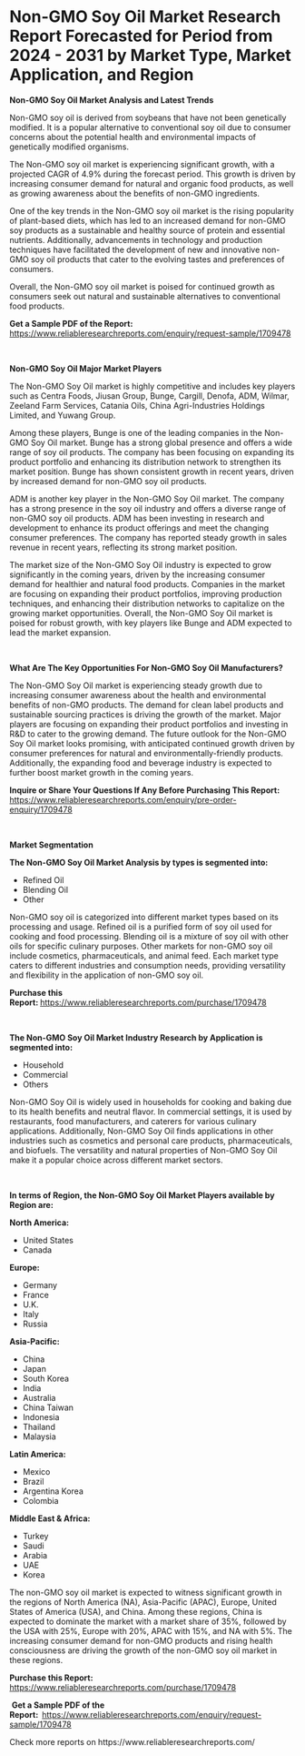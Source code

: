 <p><h1>Non-GMO Soy Oil Market Research Report Forecasted for Period from 2024 -  2031 by Market Type, Market Application, and Region</h1></p><p><strong>Non-GMO Soy Oil Market Analysis and Latest Trends</strong></p>
<p><p>Non-GMO soy oil is derived from soybeans that have not been genetically modified. It is a popular alternative to conventional soy oil due to consumer concerns about the potential health and environmental impacts of genetically modified organisms.</p><p>The Non-GMO soy oil market is experiencing significant growth, with a projected CAGR of 4.9% during the forecast period. This growth is driven by increasing consumer demand for natural and organic food products, as well as growing awareness about the benefits of non-GMO ingredients.</p><p>One of the key trends in the Non-GMO soy oil market is the rising popularity of plant-based diets, which has led to an increased demand for non-GMO soy products as a sustainable and healthy source of protein and essential nutrients. Additionally, advancements in technology and production techniques have facilitated the development of new and innovative non-GMO soy oil products that cater to the evolving tastes and preferences of consumers.</p><p>Overall, the Non-GMO soy oil market is poised for continued growth as consumers seek out natural and sustainable alternatives to conventional food products.</p></p>
<p><strong>Get a Sample PDF of the Report:&nbsp;</strong> <a href="https://www.reliableresearchreports.com/enquiry/request-sample/1709478">https://www.reliableresearchreports.com/enquiry/request-sample/1709478</a></p>
<p>&nbsp;</p>
<p><strong>Non-GMO Soy Oil Major Market Players</strong></p>
<p><p>The Non-GMO Soy Oil market is highly competitive and includes key players such as Centra Foods, Jiusan Group, Bunge, Cargill, Denofa, ADM, Wilmar, Zeeland Farm Services, Catania Oils, China Agri-Industries Holdings Limited, and Yuwang Group.</p><p>Among these players, Bunge is one of the leading companies in the Non-GMO Soy Oil market. Bunge has a strong global presence and offers a wide range of soy oil products. The company has been focusing on expanding its product portfolio and enhancing its distribution network to strengthen its market position. Bunge has shown consistent growth in recent years, driven by increased demand for non-GMO soy oil products.</p><p>ADM is another key player in the Non-GMO Soy Oil market. The company has a strong presence in the soy oil industry and offers a diverse range of non-GMO soy oil products. ADM has been investing in research and development to enhance its product offerings and meet the changing consumer preferences. The company has reported steady growth in sales revenue in recent years, reflecting its strong market position.</p><p>The market size of the Non-GMO Soy Oil industry is expected to grow significantly in the coming years, driven by the increasing consumer demand for healthier and natural food products. Companies in the market are focusing on expanding their product portfolios, improving production techniques, and enhancing their distribution networks to capitalize on the growing market opportunities. Overall, the Non-GMO Soy Oil market is poised for robust growth, with key players like Bunge and ADM expected to lead the market expansion.</p></p>
<p>&nbsp;</p>
<p><strong>What Are The Key Opportunities For Non-GMO Soy Oil Manufacturers?</strong></p>
<p><p>The Non-GMO Soy Oil market is experiencing steady growth due to increasing consumer awareness about the health and environmental benefits of non-GMO products. The demand for clean label products and sustainable sourcing practices is driving the growth of the market. Major players are focusing on expanding their product portfolios and investing in R&D to cater to the growing demand. The future outlook for the Non-GMO Soy Oil market looks promising, with anticipated continued growth driven by consumer preferences for natural and environmentally-friendly products. Additionally, the expanding food and beverage industry is expected to further boost market growth in the coming years.</p></p>
<p><strong>Inquire or Share Your Questions If Any Before Purchasing This Report:</strong> <a href="https://www.reliableresearchreports.com/enquiry/pre-order-enquiry/1709478">https://www.reliableresearchreports.com/enquiry/pre-order-enquiry/1709478</a></p>
<p>&nbsp;</p>
<p><strong>Market Segmentation</strong></p>
<p><strong>The Non-GMO Soy Oil Market Analysis by types is segmented into:</strong></p>
<p><ul><li>Refined Oil</li><li>Blending Oil</li><li>Other</li></ul></p>
<p><p>Non-GMO soy oil is categorized into different market types based on its processing and usage. Refined oil is a purified form of soy oil used for cooking and food processing. Blending oil is a mixture of soy oil with other oils for specific culinary purposes. Other markets for non-GMO soy oil include cosmetics, pharmaceuticals, and animal feed. Each market type caters to different industries and consumption needs, providing versatility and flexibility in the application of non-GMO soy oil.</p></p>
<p><strong>Purchase this Report:&nbsp;</strong><a href="https://www.reliableresearchreports.com/purchase/1709478">https://www.reliableresearchreports.com/purchase/1709478</a></p>
<p>&nbsp;</p>
<p><strong>The Non-GMO Soy Oil Market Industry Research by Application is segmented into:</strong></p>
<p><ul><li>Household</li><li>Commercial</li><li>Others</li></ul></p>
<p><p>Non-GMO Soy Oil is widely used in households for cooking and baking due to its health benefits and neutral flavor. In commercial settings, it is used by restaurants, food manufacturers, and caterers for various culinary applications. Additionally, Non-GMO Soy Oil finds applications in other industries such as cosmetics and personal care products, pharmaceuticals, and biofuels. The versatility and natural properties of Non-GMO Soy Oil make it a popular choice across different market sectors.</p></p>
<p>&nbsp;</p>
<p><strong>In terms of Region, the Non-GMO Soy Oil Market Players available by Region are:</strong></p>
<p>
    <p> <strong> North America: </strong>
        <ul>
            <li>United States</li>
            <li>Canada</li>
        </ul>
        </p> 
    <p> <strong> Europe: </strong>
        <ul>
            <li>Germany</li>
            <li>France</li>
            <li>U.K.</li>
            <li>Italy</li>
            <li>Russia</li>
        </ul>
        </p> 
    <p> <strong> Asia-Pacific: </strong>
        <ul>
            <li>China</li>
            <li>Japan</li>
            <li>South Korea</li>
            <li>India</li>
            <li>Australia</li>
            <li>China Taiwan</li>
            <li>Indonesia</li>
            <li>Thailand</li>
            <li>Malaysia</li>
        </ul>
        </p> 
    <p> <strong> Latin America: </strong>
        <ul>
            <li>Mexico</li>
            <li>Brazil</li>
            <li>Argentina Korea</li>
            <li>Colombia</li>
        </ul>
        </p> 
    <p> <strong> Middle East & Africa: </strong>
        <ul>
            <li>Turkey</li>
            <li>Saudi</li>
            <li>Arabia</li>
            <li>UAE</li>
            <li>Korea</li>
        </ul>
    </p>
    </p>
<p><p>The non-GMO soy oil market is expected to witness significant growth in the regions of North America (NA), Asia-Pacific (APAC), Europe, United States of America (USA), and China. Among these regions, China is expected to dominate the market with a market share of 35%, followed by the USA with 25%, Europe with 20%, APAC with 15%, and NA with 5%. The increasing consumer demand for non-GMO products and rising health consciousness are driving the growth of the non-GMO soy oil market in these regions.</p></p>
<p><strong>Purchase this Report: </strong><a href="https://www.reliableresearchreports.com/purchase/1709478">https://www.reliableresearchreports.com/purchase/1709478</a></p>
<p>&nbsp;<strong>Get a Sample PDF of the Report:&nbsp;&nbsp;</strong><a href="https://www.reliableresearchreports.com/enquiry/request-sample/1709478">https://www.reliableresearchreports.com/enquiry/request-sample/1709478</a></p>
<p><strong></strong></p>
<p>Check more reports on https://www.reliableresearchreports.com/</p>